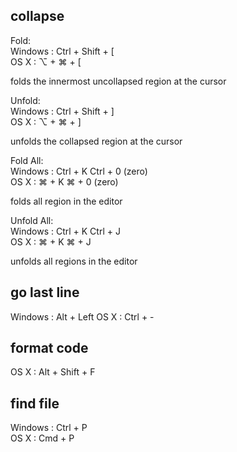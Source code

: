 ## collapse
Fold:  
Windows : Ctrl + Shift + [   
OS X    : ⌥ + ⌘ + [  

folds the innermost uncollapsed region at the cursor

Unfold:  
Windows : Ctrl + Shift + ]  
OS X    : ⌥ + ⌘ + ]  

unfolds the collapsed region at the cursor

Fold All:  
Windows : Ctrl + K Ctrl + 0 (zero)  
OS X    : ⌘ + K ⌘ + 0 (zero)  

folds all region in the editor

Unfold All:  
Windows : Ctrl + K Ctrl + J  
OS X    : ⌘ + K ⌘ + J  

unfolds all regions in the editor

## go last line  
Windows : Alt + Left
OS X    : Ctrl + -  

## format code  
OS X : Alt + Shift + F  

## find file
Windows : Ctrl + P  
OS X    : Cmd + P
